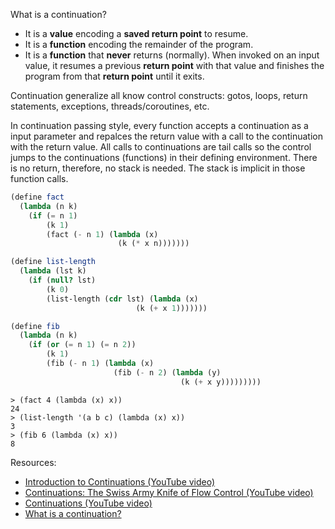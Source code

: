 What is a continuation?
* It is a **value** encoding a **saved return point** to resume.
* It is a **function** encoding the remainder of the program.
* It is a **function** that **never** returns (normally). When invoked on an input value,
it resumes a previous **return point** with that value and finishes the program
from that **return point** until it exits.

Continuation generalize all know control constructs: gotos, loops, return
statements, exceptions, threads/coroutines, etc.

In continuation passing style, every function accepts a continuation as a input
parameter and repalces the return value with a call to the continuation with the
return value. All calls to continuations are tail calls so the control jumps to
the continuations (functions) in their defining environment. There is no return,
therefore, no stack is needed.
The stack is implicit in those function calls.

```scheme
(define fact
  (lambda (n k)
    (if (= n 1)
        (k 1)
        (fact (- n 1) (lambda (x)
                        (k (* x n)))))))

(define list-length
  (lambda (lst k)
    (if (null? lst)
        (k 0)
        (list-length (cdr lst) (lambda (x)
                            (k (+ x 1)))))))

(define fib
  (lambda (n k)
    (if (or (= n 1) (= n 2))
        (k 1)
        (fib (- n 1) (lambda (x)
                       (fib (- n 2) (lambda (y)
                                      (k (+ x y)))))))))
```

```
> (fact 4 (lambda (x) x))
24
> (list-length '(a b c) (lambda (x) x))
3
> (fib 6 (lambda (x) x))
8
```

Resources:
* [Introduction to Continuations (YouTube video)](https://youtu.be/DW3TEyAScsY)
* [Continuations: The Swiss Army Knife of Flow Control (YouTube video)](https://youtu.be/Ju3KKu_mthg)
* [Continuations (YouTube video)](https://youtu.be/K-AhJgjb-8s)
* [What is a continuation?](https://youtu.be/zB5LTkaJaqk)



